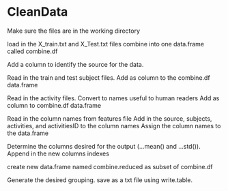 # CleanData

Make sure the files are in the working directory

load in the X_train.txt and X_Test.txt files
combine into one data.frame called combine.df

Add a column to identify the source for the data.

Read in the train and test subject files.
Add as column to the combine.df data.frame

Read in the activity files.
Convert to names useful to human readers
Add as column to combine.df data.frame

Read in the column names from features file
Add in the source, subjects, activities, and activitiesID to the column names
Assign the column names to the data.frame

Determine the columns desired for the output (...mean() and ...std()).
Append in the new columns indexes

create new data.frame named combine.reduced as subset of combine.df


Generate the desired grouping.
save as a txt file using write.table.

